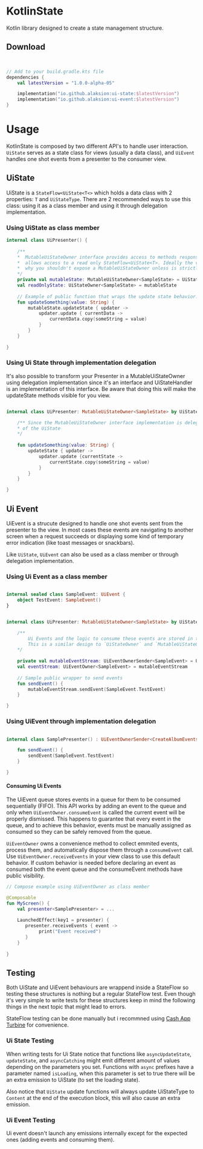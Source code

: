 # KotlinState
Kotlin library designed to create a state management structure.


## Download

```kotlin


// Add to your build.gradle.kts file
dependencies {
    val latestVersion = "1.0.0-alpha-05"

    implementation("io.github.alaksion:ui-state:$latestVersion")
    implementation("io.github.alaksion:ui-event:$latestVersion")
}

```

# Usage
KotlinState is composed by two different API's to handle user interaction. `UiState` serves as a state class for views (usually a data class), and `UiEvent` handles one shot events from a presenter to the consumer view.

## UiState
UiState is a `StateFlow<UiState<T<>` which holds a data class with 2 properties: `T` and `UiStateType`. There are 2 recommended ways to use this class: using it as a class member and using it through delegation implementation.

### Using UiState as class member
```kotlin
internal class UiPresenter() {
    
    /**
    *  MutableUiStateOwner interface provides access to methods responsible for updating the state while UiStateOwner only
    *  allows access to a read only StateFlow<UiState<T>. Ideally the view will only need direct access to the current snapshot of UiState, that's
    *  why you shouldn't expose a MutableUiStateOwner unless is strictly necessary.
    */ 
    private val mutableState: MutableUiStateOwner<SampleState> = UiStateHandler<SampleState>(SampleState())
    val readOnlyState: UiStateOwner<SampleState> = mutableState
    
    // Example of public function that wraps the update state behavior.
    fun updateSomething(value: String) {
        mutableState.updateState { updater ->
            updater.update { currentData -> 
                currentData.copy(someString = value)
            }
        }
    }
    
}

```

### Using Ui State through implementation delegation
It's also possible to transform your Presenter in a MutableUiStateOwner<T> using delegation implementation since it's an interface and UiStateHandler is an implementation of this interface. Be aware that doing this will make the updateState methods visible for you view.

```kotlin

internal class UiPresenter: MutableUiStateOwner<SampleState> by UiStateHandler<SampleState>(SampleState) {

    /** Since the MutableUiStateOwner interface implementation is delegated, state update methods can be accessed directly, without the need of explicit declaration
    * of the UiState
    */
    
    fun updateSomething(value: String) {
        updateState { updater -> 
            updater.update {currentState -> 
                currentState.copy(someString = value)
            }
        }
    }

}

```

## Ui Event
UiEvent is a strucute designed to handle one shot events sent from the presenter to the view. In most cases these events are navigating to another screen when a request succeeds or displaying some kind of temporary error indication (like toast messages or snackbars).

Like `UiState`, `UiEvent` can also be used as a class member or through delegation implementation.

### Using Ui Event as a class member

```kotlin

internal sealed class SampleEvent: UiEvent {
    object TestEvent: SampleEvent()
}


internal class UiPresenter: MutableUiStateOwner<SampleState> by UiStateHandler<SampleState>(SampleState) {

    /** 
        Ui Events and the logic to consume these events are stored in the `UiEventOwner` interface while the logic to emit these events is parte of the `UiEventSender`  interface.
        This is a similar design to `UiStateOwner` and `MutableUiStateOwner`, so usually the presenter should only expose the UiEventOwner instance.
    */
    
    private val mutableEventStream: UiEventOwnerSender<SampleEvent> = UiEventHandler()
    val eventStream: UiEventOwner<SampleEvent> = mutableEventStream
    
    // Sample public wrapper to send events
    fun sendEvent() {
        mutableEventStream.sendEvent(SampleEvent.TestEvent)
    }

}

```

### Using UiEvent through implementation delegation

```kotlin

internal class SamplePresenter() : UiEventOwnerSender<CreateAlbumEvents> by UiEventHandler() {

    fun sendEvent() {
        sendEvent(SampleEvent.TestEvent)
    }

}

```

#### Consuming Ui Events
The UiEvent queue stores events in a queue for them to be consumed sequentially (FIFO). This API works by adding an event to the queue and only when `UiEventOwner.consumeEvent` is called the current event will be properly dismissed. This happens to guarantee that every event in the queue, and to achieve this behavior, events must be manually assigned as consumed so they can be safely removed from the queue.

`UiEventOwner` owns a convenience method to collect emmited events, process them, and automatically dispose them through a `consumeEvent` call. Use `UiEventOwner.receiveEvents` in your view class to use this default behavior. If custom behavior is needed before declaring an event as consumed both the event queue and the consumeEvent methods have public visibility.

```kotlin
// Compose example using UiEventOwner as class member

@Composable
fun MyScreen() {
    val presenter<SamplePresenter> = ...
    
    LaunchedEffect(key1 = presenter) {
       presenter.receiveEvents { event ->
            print("Event received")
       }
    }
   
}

```
    
## Testing
Both UiState and UiEvent behaviours are wrappend inside a StateFlow so testing these structures is nothing but a regular StateFlow test. Even though it's very simple to write tests for these structures keep in mind the following things in the next topic that might lead to errors.

StateFlow testing can be done manually but i recommned using [Cash App Turbine](https://github.com/cashapp/turbine) for convenience.
    
### Ui State Testing
When writing tests for Ui State notice that functions like `asyncUpdateState`, `updateState`, and `asyncCatching` might emit different amount of values depending on the parameters you set. Functions with `async` prefixes have a parameter named `isLoading`, when this parameter is set to true there will be an extra emission to UiState (to set the loading state). 
    
Also notice that `UiState` update functions will always update UiStateType to `Content` at the end of the execution block, this will also cause an extra emission.
    
### Ui Event Testing
Ui event doesn't launch any emissions internally except for the expected ones (adding events and consuming them).


